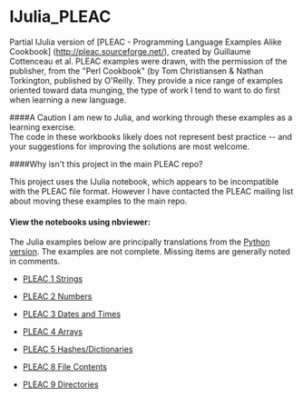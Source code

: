 IJulia_PLEAC
============

Partial IJulia version of [PLEAC - Programming Language Examples Alike Cookbook] (http://pleac.sourceforge.net/), created by Guillaume Cottenceau et al.
PLEAC examples were drawn, with the permission of the publisher, from the "Perl Cookbook" (by Tom Christiansen & Nathan Torkington, published by O'Reilly.
They provide a nice range of examples oriented toward data munging, 
the type of work I tend to want to do first when learning a new language.

####A Caution
I am new to Julia, and working through these examples as a learning exercise.  
The code in these workbooks likely does not represent best practice -- 
and your suggestions for improving the solutions are most welcome.


####Why isn't this project in the main PLEAC repo?

  This project uses the IJulia notebook, which appears to be incompatible with the PLEAC file format. 
  However I have contacted the PLEAC mailing list about moving these examples to the main repo.


#### View the notebooks using nbviewer:
The Julia examples below are principally translations from the [Python version](http://pleac.sourceforge.net/pleac_python).
The examples are not complete. Missing items are generally noted in comments.

*  [PLEAC 1 Strings](http://nbviewer.ipython.org/urls/raw.github.com/catawbasam/IJulia_PLEAC/master/1_pleac_string.ipynb)

*  [PLEAC 2 Numbers](http://nbviewer.ipython.org/urls/raw.github.com/catawbasam/IJulia_PLEAC/master/2_pleac_numbers.ipynb)

*  [PLEAC 3 Dates and Times](http://nbviewer.ipython.org/urls/raw.github.com/catawbasam/IJulia_PLEAC/master/3_pleac_datetime-calendar.ipynb)

*  [PLEAC 4 Arrays](http://nbviewer.ipython.org/urls/raw.github.com/catawbasam/IJulia_PLEAC/master/4_pleac_arrays.ipynb)

*  [PLEAC 5 Hashes/Dictionaries](http://nbviewer.ipython.org/urls/raw.github.com/catawbasam/IJulia_PLEAC/master/5_pleac_dictionaries.ipynb)

*  [PLEAC 8 File Contents](http://nbviewer.ipython.org/urls/raw.github.com/catawbasam/IJulia_PLEAC/master/8_PLEAC_File_Contents.ipynb) 

*  [PLEAC 9 Directories](http://nbviewer.ipython.org/urls/raw.github.com/catawbasam/IJulia_PLEAC/master/9_pleac_directories.ipynb)





